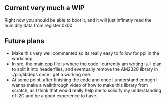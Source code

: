 ## Current very much a WIP
Right now you should be able to boot it, and it will just infinetly read the humidity data from register 0x00
 


## Future plans
- Make this very well commented so its really easy to follow for ppl in the workshop
- In src, the main.cpp file is where the code I currently am writing is. I plan to split it into headerfiles, and eventually remove the AM2320 library in ./pio/libdeps once i get a working one.
- At some point, after finishing the code and once I understand enough I wanna make a walkthrough video of how to make this library from scratch, as I think that would really help me to solidify my understanding of I2C and be a good experience to have. 
